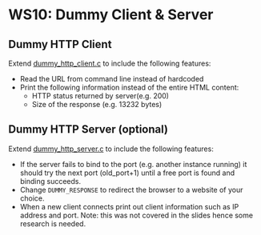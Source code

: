 # WS10: Dummy Client & Server

## Dummy HTTP Client
Extend [dummy_http_client.c](../../week10/dummy_http_client.c) to include the following features:
* Read the URL from command line instead of hardcoded
* Print the following information instead of the entire HTML content:
  * HTTP status returned by server(e.g. 200)
  * Size of the response (e.g. 13232 bytes)
  
## Dummy HTTP Server (optional)
Extend [dummy_http_server.c](../../week10/dummy_http_server.c) to include the following features:
* If the server fails to bind to the port (e.g. another instance running) it should try the next port (old_port+1) until a free port is found and binding succeeds.
* Change ```DUMMY_RESPONSE``` to redirect the browser to a website of your choice.
* When a new client connects print out client information such as IP address and port. Note: this was not covered in the slides hence some research is needed.
